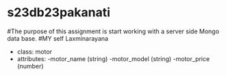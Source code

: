 # s23db23pakanati
#The purpose of this assignment is start working with a server side Mongo data base.
#MY self Laxminarayana
- class: motor
- attributes:
    -motor_name (string)
    -motor_model (string)
    -motor_price (number)